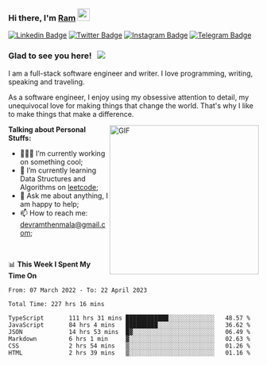 ### Hi there, I'm <a href="#" target="_blank">Ram</a> <img src="https://media.giphy.com/media/hvRJCLFzcasrR4ia7z/giphy.gif" width="25" height="25">

[![Linkedin Badge](https://img.shields.io/badge/-LinkedIn-0e76a8?style=flat-square&logo=Linkedin&logoColor=white)](https://www.linkedin.com/in/ramdevengineer/)
[![Twitter Badge](https://img.shields.io/badge/-Twitter-00acee?style=flat-square&logo=Twitter&logoColor=white)](https://twitter.com/ramthenmala)
[![Instagram Badge](https://img.shields.io/badge/-Instagram-e4405f?style=flat-square&logo=Instagram&logoColor=white)](https://instagram.com/ramthenmala/)
[![Telegram Badge](https://img.shields.io/badge/-Telegram-0088cc?style=flat-square&logo=Telegram&logoColor=white)](https://t.me/ramthenmala)

### Glad to see you here! &nbsp; ![](https://visitor-badge.glitch.me/badge?page_id=ramthenmala)

I am a full-stack software engineer and writer. I love programming, writing, speaking and traveling.

As a software engineer, I enjoy using my obsessive attention to detail, my unequivocal love for making things that change the world. That's why I like to make things that make a difference.

<img align="right" alt="GIF" src="https://user-images.githubusercontent.com/4328468/157245666-f4dd5472-5b11-4727-baaf-69e90e372b69.gif?raw=true" width="300" />

**Talking about Personal Stuffs:**

- 👨🏻‍💻 I’m currently working on something cool;
- 🚀 I’m currently learning Data Structures and Algorithms on [leetcode](https://leetcode.com/ramthenmala);
- 💬 Ask me about anything, I am happy to help; 
- 📫 How to reach me: devramthenmala@gmail.com;

</br>

📊 **This Week I Spent My Time On** 
<!--START_SECTION:waka-->

```text
From: 07 March 2022 - To: 22 April 2023

Total Time: 227 hrs 16 mins

TypeScript       111 hrs 31 mins ████████████░░░░░░░░░░░░░   48.57 %
JavaScript       84 hrs 4 mins   █████████░░░░░░░░░░░░░░░░   36.62 %
JSON             14 hrs 53 mins  █▓░░░░░░░░░░░░░░░░░░░░░░░   06.49 %
Markdown         6 hrs 1 min     ▓░░░░░░░░░░░░░░░░░░░░░░░░   02.63 %
CSS              2 hrs 54 mins   ▒░░░░░░░░░░░░░░░░░░░░░░░░   01.26 %
HTML             2 hrs 39 mins   ▒░░░░░░░░░░░░░░░░░░░░░░░░   01.16 %
```

<!--END_SECTION:waka-->


